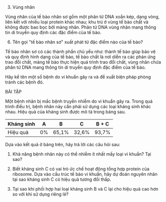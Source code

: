 3. Vùng nhân

Vùng nhân của tế bào nhân sơ gồm một phân tử DNA xoắn kép, dạng vòng, liên kết với nhiều loại protein khác nhau; khu trú ở vùng tế bào chất và không được bao bọc bởi màng nhân. Phân tử DNA vùng nhân mang thông tin di truyền quy định các đặc điểm của tế bào.

6. Tên gọi "tế bào nhân sơ" xuất phát từ đặc điểm nào của tế bào?

Tế bào nhân sơ có các thành phần chủ yếu như: thành tế bào giúp bảo vệ và quy định hình dạng của tế bào, tế bào chất là nơi diễn ra các phản ứng trao đổi chất, màng tế bào thực hiện quá trình trao đổi chất, vùng nhân chứa phân tử DNA mang thông tin di truyền quy định đặc điểm của tế bào.

Hãy kể tên một số bệnh do vi khuẩn gây ra và đề xuất biện pháp phòng tránh các bệnh đó.

BÀI TẬP

Một bệnh nhân bị mắc bệnh truyền nhiễm do vi khuẩn gây ra. Trong quá trình điều trị, bệnh nhân này cần phải sử dụng các loại kháng sinh khác nhau. Hiệu quả của kháng sinh được mô tả trong bảng sau.

Kháng sinh | A | B | C | B + C
--- | --- | --- | --- | ---
Hiệu quả | 0% | 65,1% | 32,6% | 93,7%

Dựa vào kết quả ở bảng trên, hãy trả lời các câu hỏi sau:

1. Khả năng bệnh nhân này có thể nhiễm ít nhất mấy loại vi khuẩn? Tại sao?

2. Biết kháng sinh C có vai trò ức chế hoạt động tổng hợp protein của ribosome. Dựa vào cấu trúc tế bào vi khuẩn, hãy dự đoán nguyên nhân tại sao kháng sinh C có hiệu quả tương đối thấp.

3. Tại sao khi phối hợp hai loại kháng sinh B và C lại cho hiệu quả cao hơn so với khi sử dụng riêng lẻ?